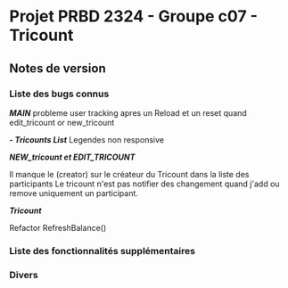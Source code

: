 # Projet PRBD 2324 - Groupe c07 - Tricount

## Notes de version

### Liste des bugs connus

***MAIN***
probleme user tracking apres un Reload et un reset quand edit_tricount or new_tricount


***- Tricounts List***
Legendes non responsive


***NEW_tricount et EDIT_TRICOUNT***

Il manque le (creator) sur le créateur du Tricount dans la liste des participants
Le tricount n'est pas notifier des changement quand j'add ou remove uniquement un participant.

***Tricount***

Refactor RefreshBalance()



### Liste des fonctionnalités supplémentaires

### Divers
